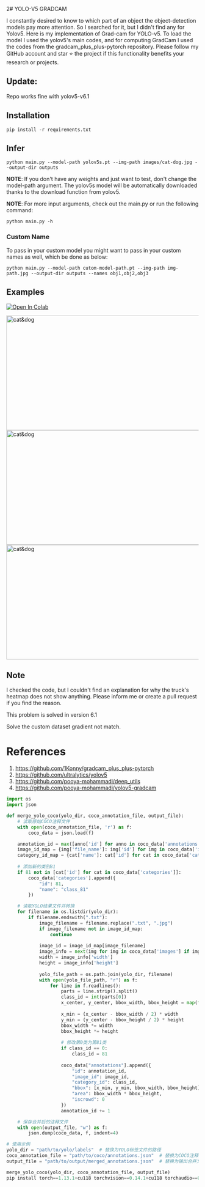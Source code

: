 2# YOLO-V5 GRADCAM

I constantly desired to know to which part of an object the object-detection models pay more attention. So I searched for it, but I didn't find any for Yolov5.
Here is my implementation of Grad-cam for YOLO-v5. To load the model I used the yolov5's main codes, and for computing GradCam I used the codes from the gradcam_plus_plus-pytorch repository.
Please follow my GitHub account and star ⭐ the project if this functionality benefits your research or projects.

## Update:
Repo works fine with yolov5-v6.1


## Installation
`pip install -r requirements.txt`

## Infer
`python main.py --model-path yolov5s.pt --img-path images/cat-dog.jpg --output-dir outputs`

**NOTE**: If you don't have any weights and just want to test, don't change the model-path argument. The yolov5s model will be automatically downloaded thanks to the download function from yolov5. 

**NOTE**: For more input arguments, check out the main.py or run the following command:

```python main.py -h```

### Custom Name
To pass in your custom model you might want to pass in your custom names as well, which be done as below:
```
python main.py --model-path cutom-model-path.pt --img-path img-path.jpg --output-dir outputs --names obj1,obj2,obj3 
```
## Examples
[![Open In Colab](https://colab.research.google.com/assets/colab-badge.svg)](https://colab.research.google.com/github/pooya-mohammadi/yolov5-gradcam/blob/master/main.ipynb)

<img src="https://raw.githubusercontent.com/pooya-mohammadi/yolov5-gradcam/master/outputs/eagle-res.jpg" alt="cat&dog" height="300" width="1200">
<img src="https://raw.githubusercontent.com/pooya-mohammadi/yolov5-gradcam/master/outputs/cat-dog-res.jpg" alt="cat&dog" height="300" width="1200">
<img src="https://raw.githubusercontent.com/pooya-mohammadi/yolov5-gradcam/master/outputs/dog-res.jpg" alt="cat&dog" height="300" width="1200">

## Note
I checked the code, but I couldn't find an explanation for why the truck's heatmap does not show anything. Please inform me or create a pull request if you find the reason.

This problem is solved in version 6.1

Solve the custom dataset gradient not match.

# References
1. https://github.com/1Konny/gradcam_plus_plus-pytorch
2. https://github.com/ultralytics/yolov5
3. https://github.com/pooya-mohammadi/deep_utils
4. https://github.com/pooya-mohammadi/yolov5-gradcam
```python
import os
import json

def merge_yolo_coco(yolo_dir, coco_annotation_file, output_file):
    # 读取原始COCO注释文件
    with open(coco_annotation_file, 'r') as f:
        coco_data = json.load(f)

    annotation_id = max([anno['id'] for anno in coco_data['annotations']]) + 1
    image_id_map = {img['file_name']: img['id'] for img in coco_data['images']}
    category_id_map = {cat['name']: cat['id'] for cat in coco_data['categories']}
    
    # 添加新的类别81
    if 81 not in [cat['id'] for cat in coco_data['categories']]:
        coco_data['categories'].append({
            "id": 81,
            "name": "class_81"
        })

    # 读取YOLO结果文件并转换
    for filename in os.listdir(yolo_dir):
        if filename.endswith(".txt"):
            image_filename = filename.replace(".txt", ".jpg")
            if image_filename not in image_id_map:
                continue
            
            image_id = image_id_map[image_filename]
            image_info = next(img for img in coco_data['images'] if img['id'] == image_id)
            width = image_info['width']
            height = image_info['height']
            
            yolo_file_path = os.path.join(yolo_dir, filename)
            with open(yolo_file_path, "r") as f:
                for line in f.readlines():
                    parts = line.strip().split()
                    class_id = int(parts[0])
                    x_center, y_center, bbox_width, bbox_height = map(float, parts[1:])
                    
                    x_min = (x_center - bbox_width / 2) * width
                    y_min = (y_center - bbox_height / 2) * height
                    bbox_width *= width
                    bbox_height *= height
                    
                    # 修改第0类为第81类
                    if class_id == 0:
                        class_id = 81
                    
                    coco_data["annotations"].append({
                        "id": annotation_id,
                        "image_id": image_id,
                        "category_id": class_id,
                        "bbox": [x_min, y_min, bbox_width, bbox_height],
                        "area": bbox_width * bbox_height,
                        "iscrowd": 0
                    })
                    annotation_id += 1

    # 保存合并后的注释文件
    with open(output_file, "w") as f:
        json.dump(coco_data, f, indent=4)

# 使用示例
yolo_dir = "path/to/yolo/labels"  # 替换为YOLO标签文件的路径
coco_annotation_file = "path/to/coco/annotations.json"  # 替换为COCO注释文件的路径
output_file = "path/to/output/merged_annotations.json"  # 替换为输出合并文件的路径

merge_yolo_coco(yolo_dir, coco_annotation_file, output_file)
pip install torch==1.13.1+cu118 torchvision==0.14.1+cu118 torchaudio==0.13.1+cu118 -f https://download.pytorch.org/whl/torch_stable.html -i https://pypi.tuna.tsinghua.edu.cn/simple
